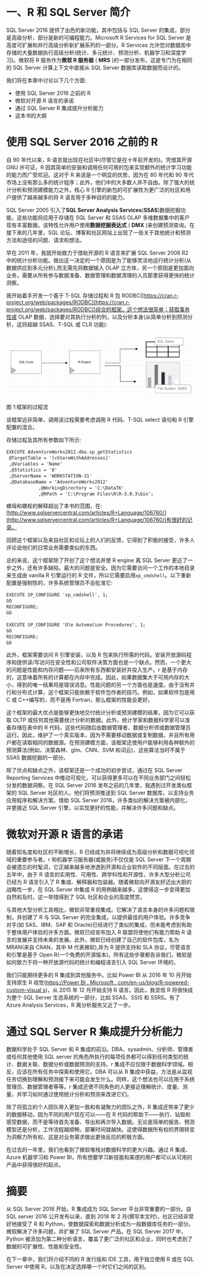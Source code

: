 

# 一、R 和 SQL Server 简介

SQL Server 2016 提供了出色的新功能，其中包括与 SQL Server 的集成，部分是高级分析，部分是新的可编程能力。Microsoft R Services for SQL Server 是高度可扩展和并行高级分析新扩展系列的一部分。R Services 允许您对数据库中存储的大量数据执行高级分析(统计、多元统计、预测分析、机器学习和深度学习)。微软将 R 服务作为**微软 R 服务器** ( **MRS** )的一部分发布，这是专门为在相同的 SQL Server 计算上下文中直接从 SQL Server 数据库读取数据而设计的。

我们将在本章中讨论以下几个方面:

*   使用 SQL Server 2016 之前的 R
*   微软对开源 R 语言的承诺
*   通过 SQL Server R 集成提升分析能力
*   这本书的大纲



# 使用 SQL Server 2016 之前的 R

自 90 年代以来，R 语言就出现在社区中(尽管它是在十年前开发的)。凭借其开源 GNU 许可证，R 因其简单的安装和调用任何可用的包来实现额外的统计学习功能的能力而广受欢迎。这对于 R 来说是一个明显的优势，因为在 80 年代和 90 年代市场上没有那么多的统计程序；此外，他们中的大多数人并不自由。除了强大的统计分析和预测建模能力之外，核心 R 引擎的新包的可扩展性为更广泛的社区和用户提供了越来越多的将 R 语言用于多种目的的能力。

SQL Server 2005 引入了**SQL Server Analysis Services**(**SSAS**)数据挖掘功能，这些功能将应用于存储在 SQL Server 和 SSAS OLAP 多维数据集中的客户现有丰富数据。该特性允许用户使用**数据挖掘表达式** ( **DMX** )来创建预测查询。在接下来的几年里，SQL 论坛、博客和社区网站上出现了一些关于其他统计和预测方法和途径的问题、请求和想法。

早在 2011 年，我就开始致力于借助开源的 R 语言来扩展 SQL Server 2008 R2 中的统计分析功能。做出这一决定的一个原因是为了能够灵活地运行统计分析(从数据供应到多元分析),而无需先将数据输入 OLAP 立方体，另一个原因是更加面向业务，需要从所有参与数据准备、数据管理和数据清理的人员那里获得更快的统计洞察。

我开始着手开发一个基于 T-SQL 存储过程和 R 包 RODBC([https://cran.r-project.org/web/packages/RODBC](https://cran.r-project.org/web/packages/RODBC))组合的框架。这个想法很简单；获取事务性或 OLAP 数据，选择要对其执行分析的列，以及分析本身(从简单分析到预测分析，这将超越 SSAS、T-SQL 或 CLR 功能):

![](img/00005.gif)

图 1:框架的过程流

该框架远非简单，调用该过程需要考虑调用 R 代码、T-SQL select 语句和 R 引擎配置的混合。

存储过程及其所有参数如下所示:

```
EXECUTE AdventureWorks2012.dbo.sp_getStatistics
 @TargetTable = '[vStoreWithAddresses]'
 ,@Variables = 'Name'
 ,@Statistics = '8'
 ,@ServerName = 'WORKSTATION-31'
 ,@DatabaseName = 'AdventureWorks2012'
            ,@WorkingDirectory = 'C:\DataTK'
            ,@RPath = 'C:\Program Files\R\R-3.0.3\bin'; 
```

螺母和螺栓的解释超出了本书的范围，在:[http://www.sqlservercentral.com/articles/R+Language/106760/](http://www.sqlservercentral.com/articles/R+Language/106760/)有很好的记录。

回顾这个框架以及来自社区和论坛上的人们的反馈，它得到了积极的接受，许多人评论说他们的日常业务需要类似的东西。

总的来说，这个框架除了开创了这个想法并使 R engine 离 SQL Server 更近了一步之外，还有许多缺陷。最大的问题是安全。因为它需要访问一个工作的本地目录来生成由 vanilla R 引擎运行的 R 文件，所以它需要启用`xp_cmdshell`。以下重新配置是强制性的，许多系统管理员不会批准它:

```
EXECUTE SP_CONFIGURE 'xp_cmdshell', 1;
GO
RECONFIGURE;
GO

EXECUTE SP_CONFIGURE 'Ole Automation Procedures', 1;
GO
RECONFIGURE;
GO  
```

此外，框架需要访问 R 引擎安装，以及 R 包来执行所需的代码。安装开放源码程序和提供读/写访问在安全性和公司软件决策方面也是一个缺点。然而，一个更大的问题是性能和内存问题——后来所有东西都安装好并投入生产。r 是基于内存的，这意味着所有的计算都在内存中完成。因此，如果数据集大于可用内存的大小，得到的唯一结果将是错误消息。性能问题的另一个方面也是速度。由于没有并行和分布式计算，这个框架只能依赖于软件包作者的技巧。例如，如果软件包是用 C 或 C++编写的，而不是用 Fortran，那么框架的性能会更好。

这个框架的最大优点是能够更快地交付统计分析或预测建模的结果，因为它可以获取 OLTP 或任何其他需要统计分析的数据。此外，统计学家和数据科学家可以准备存储在表中的 R 代码，这些代码随后由数据管理者、数据分析师或数据管理员运行。因此，维护了一个真实版本，因为不需要移动数据或复制数据，并且所有用户都在读取相同的数据源。在预测建模方面，该框架还使用户能够利用各种额外的预测算法(例如，决策森林、glm、CNN、SVM 和词云)，这些算法当时不属于 SSAS 数据挖掘的一部分。

除了优点和缺点之外，该框架还是一个成功的初步尝试，通过在 SQL Server Reporting Services 中推动可视化，可以获得更多可以在不同业务部门之间轻松分发的数据洞察。在 SQL Server 2016 发布之前的几年里，我遇到过开发类似框架的 SQL Server 社区的人，他们将预测推送到 SQL Server 数据库，以支持业务应用程序和解决方案。借助 SQL Server 2016，许多类似的解决方案被内部化，并更接近 SQL Server 引擎，以实现更好的性能，并解决许多问题和缺点。



# 微软对开源 R 语言的承诺

随着知名度和社区的不断增长，R 已经成为并将继续成为高级分析和数据可视化领域的重要参与者。r 和机器学习服务器(或服务)不仅仅是 SQL Server 下一个周期会被遗忘的时髦词，它正越来越多地渗透到开源和企业软件的不同层面。在过去的五年中，由于 R 语言的实用性、可用性、跨学科性和开源性，许多大型分析公司已经为 R 语言引入了 R 集成、解释器和包装器。随着微软向开源友好迈出大胆的战略性一步，在 SQL Server 中集成 R 的用例越来越多，这使得这一步变得更加自然和及时。这一举措得到了 SQL 社区和企业的高度赞赏。

与其他大型分析工具相比，微软非常重视集成。它解决了语言本身的许多问题和限制，并创建了 R 与 SQL Server 的完全集成，以提供最佳的用户体验。许多竞争对手(如 SAS、IBM、SAP 和 Oracle)已经进行了类似的集成，但未能考虑到有助于整体用户体验的许多方面。微软已经宣布加入 R 联盟将使他们有能力帮助 R 语言的发展并支持未来的发展。此外，微软已经创建了自己的软件包库，名为 MRAN(来自 CRAN，其中 M 代表微软),并为 R 提供支持和 SLA 协议，尽管语言和引擎是基于 Open R(一个免费的开源版本)。所有这些步骤都告诉我们，微软是如何致力于将一种开放源代码的统计和编程语言引入 SQL Server 环境的。

我们只能期待更多的 R 集成到其他服务中。比如 Power BI 从 2016 年 10 月开始支持原生 R 视觉([https://Power BI . Microsoft . com/en-us/blog/R-powered-custom-visual s](https://powerbi.microsoft.com/en-us/blog/r-powered-custom-visuals))，从 2015 年 12 月开始支持 R 语言。因此，我坚信 R 将很快成为整个 SQL Server 生态系统的一部分，比如 SSAS、SSIS 和 SSRS。有了 Azure Analysis Services，R 离分析服务又近了一步。



# 通过 SQL Server R 集成提升分析能力

数据科学处于 SQL Server 和 R 集成的前沿。DBA、sysadmin、分析师、管理者或任何其他使用 SQL server 的角色所执行的每项任务都可以得到任何类型的统计、数据关联、数据分析或数据预测的支持。r 集成不应仅限于数据科学领域。相反，应该在所有任务中探索和使用它。DBA 可以从 R 集成中获益，方法是从监视任务切换到理解和预测接下来可能会发生什么。同样，这个想法也可以应用于系统管理员、数据管理者等等。r 集成还使不同角色的人更接近理解统计、度量、测量，并学习如何通过使用统计分析和预测来改进它们。

除了将孤立的个人团队带入更加一致和有凝聚力的团队之外，R 集成还带来了更少的数据移动，因为不同的用户现在可以——在 R 代码的帮助下——执行、钻取和感受数据，而不是等待首先准备、导出和再次导入数据。无论是简单的报告、预测模型还是分析，工作流程越顺畅，部署时间就越快。这使得数据所有权的界限转变为洞察力所有权，这是对业务需求做出更快反应的积极方面。

在过去的一年里，我们也看到了微软堆栈对数据科学的更大兴趣。通过 R 集成、Azure 机器学习和 Power BI，所有想要学习新技能和美德的用户都可以从可用的产品中获得很好的起点。



# 摘要

从 SQL Server 2016 开始，R 集成成为 SQL Server 平台非常重要的一部分。自 SQL server 2016 公开发布以来，直到 2018 年 2 月(撰写本文时)，社区已经非常好地接受了 R 和 Python，使数据探索和数据分析成为一般数据库任务的一部分。微软解决了许多问题，并扩展了 SQL Server 产品。在 SQL Server 2017 中，Python 被添加为第二种分析语言，覆盖了更广泛的社区和企业，同时也考虑到了数据的可扩展性、性能和安全性。

在下一章中，我们将介绍不同的 R 发行版和 IDE 工具，用于独立使用 R 或在 SQL Server 中使用 R，以及在决定选择哪一个时它们之间的区别。